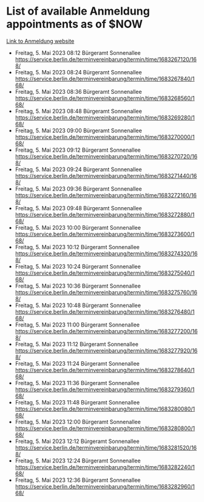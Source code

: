 # List of available Anmeldung appointments as of $NOW
[Link to Anmeldung website](https://service.berlin.de/terminvereinbarung/termin/tag.php?termin=1&anliegen[]=120686&dienstleisterlist=122210,122217,327316,122219,327312,122227,327314,122231,327346,122243,327348,122254,122252,329742,122260,329745,122262,329748,122271,327278,122273,327274,122277,327276,330436,122280,327294,122282,327290,122284,327292,122291,327270,122285,327266,122286,327264,122296,327268,150230,329760,122297,327286,122294,327284,122312,329763,122314,329775,122304,327330,122311,327334,122309,327332,317869,122281,327352,122279,329772,122283,122276,327324,122274,327326,122267,329766,122246,327318,122251,327320,122257,327322,122208,327298,122226,327300&herkunft=http%3A%2F%2Fservice.berlin.de%2Fdienstleistung%2F120686%2F)
- Freitag, 5. Mai 2023 08:12 Bürgeramt Sonnenallee https://service.berlin.de/terminvereinbarung/termin/time/1683267120/168/
- Freitag, 5. Mai 2023 08:24 Bürgeramt Sonnenallee https://service.berlin.de/terminvereinbarung/termin/time/1683267840/168/
- Freitag, 5. Mai 2023 08:36 Bürgeramt Sonnenallee https://service.berlin.de/terminvereinbarung/termin/time/1683268560/168/
- Freitag, 5. Mai 2023 08:48 Bürgeramt Sonnenallee https://service.berlin.de/terminvereinbarung/termin/time/1683269280/168/
- Freitag, 5. Mai 2023 09:00 Bürgeramt Sonnenallee https://service.berlin.de/terminvereinbarung/termin/time/1683270000/168/
- Freitag, 5. Mai 2023 09:12 Bürgeramt Sonnenallee https://service.berlin.de/terminvereinbarung/termin/time/1683270720/168/
- Freitag, 5. Mai 2023 09:24 Bürgeramt Sonnenallee https://service.berlin.de/terminvereinbarung/termin/time/1683271440/168/
- Freitag, 5. Mai 2023 09:36 Bürgeramt Sonnenallee https://service.berlin.de/terminvereinbarung/termin/time/1683272160/168/
- Freitag, 5. Mai 2023 09:48 Bürgeramt Sonnenallee https://service.berlin.de/terminvereinbarung/termin/time/1683272880/168/
- Freitag, 5. Mai 2023 10:00 Bürgeramt Sonnenallee https://service.berlin.de/terminvereinbarung/termin/time/1683273600/168/
- Freitag, 5. Mai 2023 10:12 Bürgeramt Sonnenallee https://service.berlin.de/terminvereinbarung/termin/time/1683274320/168/
- Freitag, 5. Mai 2023 10:24 Bürgeramt Sonnenallee https://service.berlin.de/terminvereinbarung/termin/time/1683275040/168/
- Freitag, 5. Mai 2023 10:36 Bürgeramt Sonnenallee https://service.berlin.de/terminvereinbarung/termin/time/1683275760/168/
- Freitag, 5. Mai 2023 10:48 Bürgeramt Sonnenallee https://service.berlin.de/terminvereinbarung/termin/time/1683276480/168/
- Freitag, 5. Mai 2023 11:00 Bürgeramt Sonnenallee https://service.berlin.de/terminvereinbarung/termin/time/1683277200/168/
- Freitag, 5. Mai 2023 11:12 Bürgeramt Sonnenallee https://service.berlin.de/terminvereinbarung/termin/time/1683277920/168/
- Freitag, 5. Mai 2023 11:24 Bürgeramt Sonnenallee https://service.berlin.de/terminvereinbarung/termin/time/1683278640/168/
- Freitag, 5. Mai 2023 11:36 Bürgeramt Sonnenallee https://service.berlin.de/terminvereinbarung/termin/time/1683279360/168/
- Freitag, 5. Mai 2023 11:48 Bürgeramt Sonnenallee https://service.berlin.de/terminvereinbarung/termin/time/1683280080/168/
- Freitag, 5. Mai 2023 12:00 Bürgeramt Sonnenallee https://service.berlin.de/terminvereinbarung/termin/time/1683280800/168/
- Freitag, 5. Mai 2023 12:12 Bürgeramt Sonnenallee https://service.berlin.de/terminvereinbarung/termin/time/1683281520/168/
- Freitag, 5. Mai 2023 12:24 Bürgeramt Sonnenallee https://service.berlin.de/terminvereinbarung/termin/time/1683282240/168/
- Freitag, 5. Mai 2023 12:36 Bürgeramt Sonnenallee https://service.berlin.de/terminvereinbarung/termin/time/1683282960/168/
